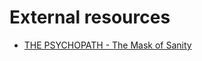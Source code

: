 <!-- TITLE: Narcissism -->
<!-- SUBTITLE: Information on narcissists and psychopaths -->

# External resources
- [THE PSYCHOPATH - The Mask of Sanity](https://www.cassiopaea.com/cassiopaea/psychopath.htm)